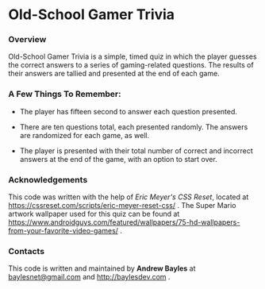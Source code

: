 # Old-School Gamer Trivia

### Overview

Old-School Gamer Trivia is a simple, timed quiz in which the player guesses the correct answers to a series of gaming-related questions. The results of their answers are tallied and presented at the end of each game.

### A Few Things To Remember:

* The player has fifteen second to answer each question presented.

* There are ten questions total, each presented randomly. The answers are randomized for each game, as well.

* The player is presented with their total number of correct and incorrect answers at the end of the game, with an option to start over.

### Acknowledgements

This code was written with the help of *Eric Meyer's CSS Reset*, located at https://cssreset.com/scripts/eric-meyer-reset-css/ .
The Super Mario artwork wallpaper used for this quiz can be found at https://www.androidguys.com/featured/wallpapers/75-hd-wallpapers-from-your-favorite-video-games/ .

### Contacts

This code is written and maintained by **Andrew Bayles** at baylesnet@gmail.com and http://baylesdev.com .